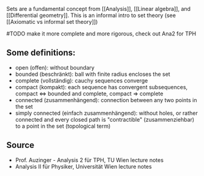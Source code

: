 Sets are a fundamental concept from [[Analysis]], [[Linear algebra]], and [[Differential geometry]].
This is an informal intro to set theory (see [[Axiomatic vs informal set theory]])



#TODO make it more complete and more rigorous, check out Ana2 for TPH


## Some definitions:
- open (offen): without boundary
- bounded (beschränkt): ball with finite radius encloses the set
- complete (vollständig): cauchy sequences converge
- compact (kompakt): each sequence has convergent subsequences, compact <=> bounded and complete, compact => complete
- connected (zusammenhängend): connection between any two points in the set
- simply connected (einfach zusammenhängend): without holes, or rather connected and every closed path is "contractible" (zusammenziehbar) to a point in the set (topological term)




## Source
- Prof. Auzinger - Analysis 2 für TPH, TU Wien lecture notes
- Analysis II für Physiker, Universität Wien lecture notes
